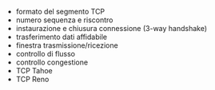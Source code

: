 - formato del segmento TCP
- numero sequenza e riscontro
- instaurazione e chiusura connessione (3-way handshake)
- trasferimento dati affidabile
- finestra trasmissione/ricezione
- controllo di flusso
- controllo congestione
- TCP Tahoe
- TCP Reno
